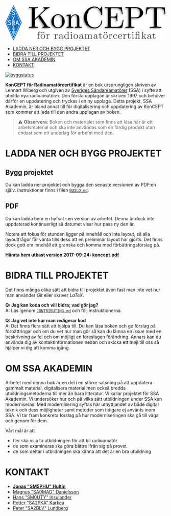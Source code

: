 ![KonCEPT för radioamatörcertifikat](koncept.png)

-   [LADDA NER OCH BYGG PROJEKTET](#ladda-ner-och-bygg-projektet)
-   [BIDRA TILL PROJEKTET](#bidra-till-projektet)
-   [OM SSA AKADEMIN](#om-ssa-akademin)
-   [KONTAKT](#kontakt)

[![byggstatus](https://api.travis-ci.org/SverigesSandareamatorer/SSA-Akademin.svg?branch=master)](https://travis-ci.org/SverigesSandareamatorer/SSA-Akademin/)

**KonCEPT för Radioamatörcertifikat** är en bok
ursprungligen skriven av Lennart Wiberg och utgiven av 
[Sveriges Sändareamatörer](http://ssa.se) (SSA) i syfte att utbilda nya
radioamatörer. Den första upplagan är skriven 1997 och behöver
därför en uppdatering och tryckas i en ny upplaga. Detta projekt,
SSA Akademin, är bland annat till för digitalisering och uppdatering
av KonCEPT som kommer att leda till den andra upplagan av boken.

> :warning: **Observera:** Boken och materialet som finns att läsa här
är ett arbetsmaterial och ska inte användas som en färdig produkt
utan endast som ett underlag för arbetet med den.

LADDA NER OCH BYGG PROJEKTET
============================

Bygg projektet
--------------

Du kan ladda ner projektet och bygga den senaste versionen av PDF:en
själv. Instruktioner finns i filen [`BUILD.md`](BUILD.md).

PDF
---

Du kan ladda hem en hyfsat sen version av arbetet. Denna är dock inte
uppdaterad kontinuerligt så datumet visar hur pass ny den är.

Notera att fokus för stunden ligger på innehåll och inte layout, så alla
layoutfrågor får vänta tills dess att en preliminär layout har gjorts.
Det finns dock gott om innehåll att granska och komma med förbättringsförslag
på.

**Hämta hem utkast version 2017-09-24:**
**[koncept.pdf](https://drive.google.com/open?id=0B7Mlo8g4g-UBZkhQUUxZNEpzSW8)**


BIDRA TILL PROJEKTET
====================

Det finns många olika sätt att bidra till projektet även fast man
inte vet hur man använder *Git* eller skriver *LaTeX*.

**Q: Jag kan koda och vill bidra; vad gör jag?**  
A: Läs igenom [`CONTRIBUTING.md`](CONTRIBUTING.md) och följ 
instruktionerna.

**Q: Jag vet inte hur man redigerar kod**  
A: Det finns flera sätt att hjälpa till. Du kan läsa boken och ge
förslag på förbättringar och om du vet hur man gör så kan du lämna
en *issue* med en beskrivning av fel och om möjligt en föreslagen
förändring. Annars kan du använda dig av kontaktinformationen nedan
och skicka ett mejl till oss så hjälper vi dig att komma igång.

OM SSA AKADEMIN
===============

Arbetet med denna bok är en del i en större satsning på att
uppdatera gammalt material, digitalisera material men också bredda
utbildningsmetoderna till mer än bara litteratur. Vi kallar projektet
för SSA Akademin. Vi undersöker hur och på vilka sätt utbildningen
under SSA kan moderniseras. Med modernisering syftas här utnyttjandet av
både digital teknik och dess möjligheter samt metoder som tidigare ej
använts inom SSA. Vi tar fram konkreta förslag på hur moderniseringen
ska gå till väga och genom för dem.

Vårt mål är att

-   fler ska vilja ta utbildningen för att bli radioamatör
-   de som examineras ska göra bättre ifrån sig på provet
-   de som deltar i utbildningen ska känna att det är en bra utbildning

KONTAKT
=======

-   [**Jonas "SM5PHU" Hultin**](mailto:sm5phu@gmail.com)
-   [Magnus "SA0MAD" Danielsson](mailto:magnus@rubidium.se)
-   [Hans "SM0UTY" Insulander](mailto:hans.insulander@codium.se)
-   [Petter "SA2PKA" Karkea](mailto:petter@karkea.se)
-   [Peter "SA2BLV" Lundberg](mailto:pette.lundberg@gmail.com)

